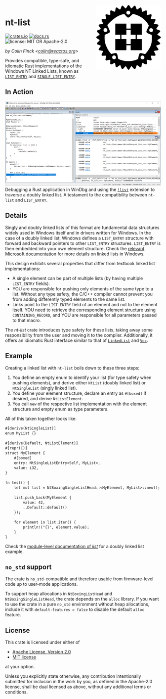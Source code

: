 <img align="right" src="img/nt-list.svg">

# nt-list

[![crates.io](https://img.shields.io/crates/v/nt-list)](https://crates.io/crates/nt-list)
[![docs.rs](https://img.shields.io/docsrs/nt-list)](https://docs.rs/nt-list)
![license: MIT OR Apache-2.0](https://img.shields.io/crates/l/nt-list)

*by Colin Finck <<colin@reactos.org>>*

Provides compatible, type-safe, and idiomatic Rust implementations of the Windows NT Linked Lists, known as [`LIST_ENTRY`](https://docs.microsoft.com/en-us/windows/win32/api/ntdef/ns-ntdef-list_entry) and [`SINGLE_LIST_ENTRY`](https://docs.microsoft.com/en-us/windows/win32/api/ntdef/ns-ntdef-single_list_entry).

## In Action
![](img/windbg.png)  
Debugging a Rust application in WinDbg and using the [`!list`](https://docs.microsoft.com/en-us/windows-hardware/drivers/debugger/-list) extension to traverse a doubly linked list.
A testament to the compatibility between `nt-list` and `LIST_ENTRY`.

## Details
Singly and doubly linked lists of this format are fundamental data structures widely used in Windows itself and in drivers written for Windows.
In the case of a doubly linked list, Windows defines a `LIST_ENTRY` structure with forward and backward pointers to other `LIST_ENTRY` structures.
`LIST_ENTRY` is then embedded into your own element structure.
Check the [relevant Microsoft documentation](https://docs.microsoft.com/en-us/windows-hardware/drivers/kernel/singly-and-doubly-linked-lists) for more details on linked lists in Windows.

This design exhibits several properties that differ from textbook linked list implementations:

* A single element can be part of multiple lists (by having multiple `LIST_ENTRY` fields).
* YOU are responsible for pushing only elements of the same type to a list.
  Without any type safety, the C/C++ compiler cannot prevent you from adding differently typed elements to the same list.
* Links point to the `LIST_ENTRY` field of an element and not to the element itself.
  YOU need to retrieve the corresponding element structure using `CONTAINING_RECORD`, and YOU are responsible for all parameters passed to that macro.

The _nt-list_ crate introduces type safety for these lists, taking away some responsibility from the user and moving it to the compiler.
Additionally, it offers an idiomatic Rust interface similar to that of [`LinkedList`](https://doc.rust-lang.org/std/collections/struct.LinkedList.html) and [`Vec`](https://doc.rust-lang.org/std/vec/struct.Vec.html).

## Example
Creating a linked list with `nt-list` boils down to these three steps:

1. You define an empty enum to identify your list (for type safety when pushing elements), and derive either `NtList` (doubly linked list) or `NtSingleList` (singly linked list).
2. You define your element structure, declare an entry as `#[boxed]` if desired, and derive `NtListElement`.
3. You call `new` of the respective list implementation with the element structure and empty enum as type parameters.

All of this taken together looks like:

```rust,no_run
#[derive(NtSingleList)]
enum MyList {}

#[derive(Default, NtListElement)]
#[repr(C)]
struct MyElement {
    #[boxed]
    entry: NtSingleListEntry<Self, MyList>,
    value: i32,
}

fn test() {
    let mut list = NtBoxingSingleListHead::<MyElement, MyList>::new();

    list.push_back(MyElement {
        value: 42,
        ..Default::default()
    });

    for element in list.iter() {
        println!("{}", element.value);
    }
}
```

Check the [module-level documentation of _list_](https://docs.rs/nt-list/latest/nt-list/list/) for a doubly linked list example.

## `no_std` support
The crate is `no_std`-compatible and therefore usable from firmware-level code up to user-mode applications.

To support heap allocations in `NtBoxingListHead` and `NtBoxingSingleListHead`, the crate depends on the `alloc` library.
If you want to use the crate in a pure `no_std` environment without heap allocations, include it with `default-features = false` to disable the default `alloc` feature.

## License
This crate is licensed under either of

 * [Apache License, Version 2.0](http://www.apache.org/licenses/LICENSE-2.0)
 * [MIT license](http://opensource.org/licenses/MIT)

at your option.

Unless you explicitly state otherwise, any contribution intentionally submitted for inclusion in the work by you, as defined in the Apache-2.0 license, shall be dual licensed as above, without any additional terms or conditions.
